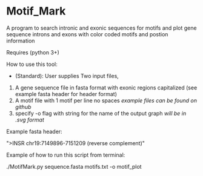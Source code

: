 # Motif_Mark
A program to search intronic and exonic sequences for motifs and plot gene sequence introns and exons with color coded motifs  and postion information

Requires (python 3+)


How to use this tool:
- (Standard): User supplies Two input files,
 1) A gene sequence  file in fasta format with exonic regions capitalized (see example fasta header for header format)
 2) A motif file with 1 motif per line no spaces
    *example files can be found on github*
 3) specify -o flag with string for the name of the output graph *will be in .svg format*
 
Example fasta header:

 ">INSR chr19:7149896-7151209 (reverse complement)"

Example of how to run this script from terminal:

./MotifMark.py sequence.fasta motifs.txt -o motif_plot 
